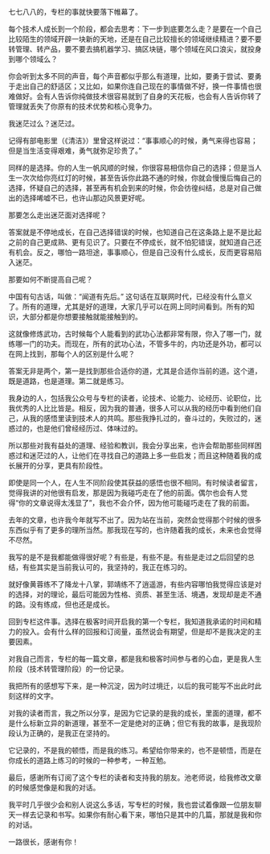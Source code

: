 七七八八的，专栏的事就快要落下帷幕了。

每个技术人成长到一个阶段，都会去思考：下一步到底要怎么走？是要在一个自己比较陌生的领域开辟一块新的天地，还是在自己比较擅长的领域继续精进？要不要转管理、转产品，要不要去搞机器学习、搞区块链，哪个领域在风口浪尖，就投身到哪个领域么？

你会听到太多不同的声音，每个声音都似乎那么有道理，比如，要勇于尝试、要勇于走出自己的舒适区；又比如，如果你连自己现在的事情做不好，换一件事情也很难做好。会有人告诉你纯做技术很容易就到了自身的天花板，也会有人告诉你转了管理就丢失了你原有的技术优势和核心竞争力。

我迷茫过么？迷茫过。

记得有部电影里（《清洁》）里曾这样说过：“事事顺心的时候，勇气来得也容易；但是当生活变得艰难，勇气就弥足珍贵了。”

同样的是选择。你的人生一帆风顺的时候，你很容易相信你自己的选择；但是当人生一次次给你亮红灯的时候，甚至告诉你此路不通的时候，你就会慢慢后悔自己的选择，怀疑自己的选择，甚至再有机会到来的时候，你会彷徨纠结，总是对自己做出的选择唏嘘不已，也许山那边风景更好呢。

那要怎么走出迷茫面对选择呢？

答案就是不停地成长，在自己选择错误的时候，也知道自己在这条路上是不是比起之前的自己更成熟、更有见识了。只要在不停成长，就不怕犯错误，就知道自己还有机会。反之，哪怕一路坦途，事事顺心，但是自己没有什么成长，反而更容易陷入迷茫。

那要如何不断提高自己呢？

中国有句古话，叫做：“闻道有先后。” 这句话在互联网时代，已经没有什么意义了。所有的道理，尤其是好的道理，大家几乎可以在网上同时间看到。所有的知识，大部分都是你想要接触就能接触到的。

这就像修炼武功，古时候每个人能看到的武功心法都非常有限，你入了哪一门，就练哪一门的功夫。而现在，所有的武功心法，不管多牛的，内功还是外功，都可以在网上找到，那每个人的区别是什么呢？

答案无非是两个，第一是找到那些合适你的道，尤其是合适你当前的道。这个道，既是道路，也是道理。第二就是练习。

我身边的人，包括我公众号与专栏的读者，论技术、论能力、论经历、论职位，比我优秀的人比比皆是。相反，因为我的普通，很多人可以从我的经历中看到他们自己，从我的感悟里读到技术人的共鸣。那些我挣扎过的，奋斗过的，失败过的，迷惑过的，也是他们曾经经历过、体味过的。

所以那些对我有益处的道理、经验和教训，我会分享出来，也许会帮助那些同样困惑过和迷茫过的人，让他们在寻找自己的道路上多一些启发；而且这种随着我的成长展开的分享，更具有阶段性。

即使是同一个人，在人生不同阶段使其获益的感悟也很不相同。有时候读者留言，觉得我讲的对他很有启发，那是因为我碰巧走在了他的前面。偶尔也会有人觉得“你的文章说得太浅显了”，我也不会介怀，因为他可能碰巧走在了我的前面。

去年的文章，也许我今年就写不出了。因为站在当前，突然会觉得那个时候的很多东西似乎有了更多的理所当然。那我现在写的，也许随着我的成长，未来也会觉得不尽然。

我写的是不是我都能做得很好呢？有些是，有些不是。有些是走过之后回望的总结，有些其实是当前我认可的，我坚持的，我正在练习的。

就好像黄蓉练不了降龙十八掌，郭靖练不了逍遥游，有些内容哪怕我觉得应该是对的选择，对的理论，最后可能因为性格、资质、甚至生活、境遇，发现却是走不通的路。没有练成，但也还是成长。

回到专栏这件事。选择在极客时间开启我的第一个专栏，我知道我承诺的时间和精力的投入。会有什么样的回报和订阅量，虽然说会有期望，但是却不是我决定的主要因素。

对我自己而言，专栏的每一篇文章，都是我和极客时间参与者的心血，更是我人生阶段（技术转管理阶段）的一份记录。

我把所有的感想写下来，是一种沉淀，因为时过境迁，以后的我可能写不出此时此刻这样的文字。

对我的读者而言，我之所以分享，是因为它记录的是我的成长，里面的道理，都不是什么标新立异的新道理，甚至不一定是绝对的正确；但它有我的故事，是我现阶段认为正确的，是我正在坚持的。

它记录的，不是我的顿悟，而是我的练习。希望给你带来的，也不是顿悟，而是在你成长的道路上练习的时候的一种参考，一种互勉。

最后，感谢所有订阅了这个专栏的读者和支持我的朋友。池老师说，给我修改文章的时候感觉像是和我的对话。

我平时几乎很少会和别人说这么多话，写专栏的时候，我也尝试着像跟一位朋友聊天一样去记录和书写。如果你有耐心看下来，哪怕只是其中的几篇，那就是我和你的对话。

一路很长，感谢有你！